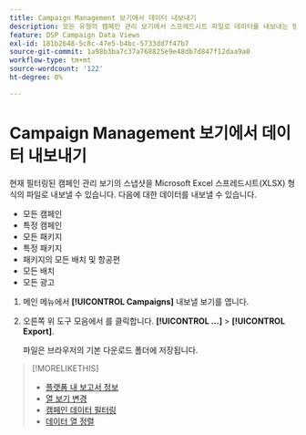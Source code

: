 ```yaml
---
title: Campaign Management 보기에서 데이터 내보내기
description: 모든 유형의 캠페인 관리 보기에서 스프레드시트 파일로 데이터를 내보내는 방법을 알아봅니다.
feature: DSP Campaign Data Views
exl-id: 181b2648-5c8c-47e5-b4bc-5733dd7f47b7
source-git-commit: 1a98b3ba7c37a768825e9e48db7d847f12daa9a0
workflow-type: tm+mt
source-wordcount: '122'
ht-degree: 0%

---
```


# Campaign Management 보기에서 데이터 내보내기

현재 필터링된 캠페인 관리 보기의 스냅샷을 Microsoft Excel 스프레드시트(XLSX) 형식의 파일로 내보낼 수 있습니다. 다음에 대한 데이터를 내보낼 수 있습니다.

* 모든 캠페인
* 특정 캠페인
* 모든 패키지
* 특정 패키지
* 패키지의 모든 배치 및 항공편
* 모든 배치
* 모든 광고

1. 메인 메뉴에서 **[!UICONTROL Campaigns]** 내보낼 보기를 엽니다.

1. 오른쪽 위 도구 모음에서 를 클릭합니다.  **[!UICONTROL ...]** > **[!UICONTROL Export]**.

   파일은 브라우저의 기본 다운로드 폴더에 저장됩니다.

>[!MORELIKETHIS]
>
>* [플랫폼 내 보고서 정보](campaign-reports-about.md)
>* [열 보기 변경](column-view-change.md)
>* [캠페인 데이터 필터링](campaign-data-filter.md)
>* [데이터 열 정렬](campaign-data-sort.md)

